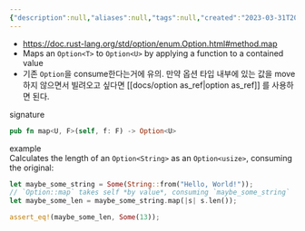 ```yaml
---
{"description":null,"aliases":null,"tags":null,"created":"2023-03-31T20:58:47","updated":"2023-07-15T21:33:03","title":"option map","dg-publish":true,"permalink":"/docs/option map/","dgPassFrontmatter":true}
---
```


- https://doc.rust-lang.org/std/option/enum.Option.html#method.map
- Maps an `Option<T>` to `Option<U>` by applying a function to a contained value
- 기존 `Option`을 consume한다는거에 유의. 만약 옵션 타입 내부에 있는 값을 move하지 않으면서 빌려오고 싶다면 [[docs/option as_ref\|option as_ref]] 를 사용하면 된다.

signature

```rust
pub fn map<U, F>(self, f: F) -> Option<U>
```

example  
Calculates the length of an `Option<String>` as an `Option<usize>`, consuming the original:

```rust
let maybe_some_string = Some(String::from("Hello, World!"));
// `Option::map` takes self *by value*, consuming `maybe_some_string`
let maybe_some_len = maybe_some_string.map(|s| s.len());

assert_eq!(maybe_some_len, Some(13));
```
